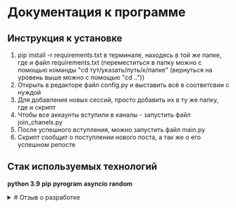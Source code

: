 # Документация к программе
## Инструкция к установке

1. pip install -r requirements.txt в терминале, находясь в той же папке, где и файл requirements.txt
(переместиться в папку можно с помощью команды "cd тут/указать/путь/к/папке" (вернуться на уровень выше можно с помощью "cd .."))
2. Открыть в редакторе файл config.py и выставить всё в соответсвии с нуждой
3. Для добавления новых сессий, просто добавить их в ту же папку, где и скрипт
4. Чтобы все аккаунты вступили в каналы - запустить файл join_chanels.py
5. После успешного вступления, можно запустить файл main.py
6. Скрипт сообщит о поступлении нового поста, а так же о его успешном репосте
## Стак используемых технологий
__python 3.9__
__pip__
__pyrogram__
__asyncio__
__random__

<details><summary> # Отзыв о разработке  </summary>
  
  
### Цели и задачи
#### Цель
Разработать такую программу которая могла бы одновременно пересылать n количество постов, с помощью n количества аккаунтов. Работать скрипт должен паралельно.
#### Задачи
- [X] Понять как строится ассинхронное исполнение сразу нескольких экземпляров функции
- [X] Познакомиться с новой для себя технологией разработки юзерботов на библиотеке pyrogram
- [X] Разработать программу так, чтобы один  экземпляр функции мог обработать несколько задач, приходящих в n время
- [X] Программно реализовать визуально живую активность

### Вывод
#### Сроки выполнения
Задача была выполненна в поставленный срок, самым долгим процессом оказалось тестирование скрипта на не тестовых каналах.
#### Сложности во время выполнения
Сложностей во время выполнения возникло мало, самой трудной частью скрипта оказалось составление рандомного количества работающих аккаунтов. Самой же простой, но в то же время трудной задачей оказался механизм ассинхронных очередей.
</details>
